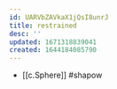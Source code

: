```yaml
---
id: UARVbZAVkaX1jQsI8unrJ
title: restrained
desc: ''
updated: 1671318839041
created: 1644184085790
---
```


- [[c.Sphere]] #shapow
